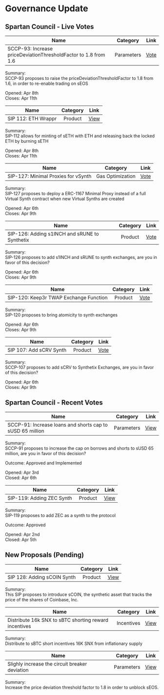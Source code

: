 # Governance Update

## Spartan Council - Live Votes


| Name          | Category      | Link   |
| ------------- |:-------------:| :-----:|
| SCCP-93: Increase priceDeviationThresholdFactor to 1.8 from 1.6 | Parameters | [Vote](https://app.boardroom.info/snxgov.eth/poll/QmSYVCQ9JHxYzwuR5e7fxviAq7BqjhygvdPjgvApy1ph7o) |

Summary:  
SCCP-93 proposes to raise the priceDeviationThresholdFactor to 1.8 from 1.6, in order to re-enable trading on sEOS

Opened: Apr 8th\
Closes: Apr 11th

| Name          | Category      | Link   |
| ------------- |:-------------:| :-----:|
| SIP 112: ETH Wrappr | Product | [View](https://app.boardroom.info/snxgov.eth/poll/QmeMpeM9x4meydXWRBWgksuVk5yRvyL3gHkqYZfcrXPArA) |

Summary:  
SIP-112 allows for minting of sETH with ETH and releasing back the locked ETH by burning sETH

Opened: Apr 8th\
Closes: Apr 11th

| Name          | Category      | Link   |
| ------------- |:-------------:| :-----:|
| SIP-127: Minimal Proxies for vSynth | Gas Optimization | [Vote](https://app.boardroom.info/snxgov.eth/poll/QmW2ZYGfQKKJuZFZhuUosYjHJsQh84iB2JKW3rvyMpH72W) |

Summary:  
SIP-127 proposes to deploy a ERC-1167 Minimal Proxy instead of a full Virtual Synth contract when new Virtual Synths are created

Opened: Apr 6th\
Closes: Apr 9th

| Name          | Category      | Link   |
| ------------- |:-------------:| :-----:|
| SIP-126: Adding s1INCH and sRUNE to Synthetix | Product | [Vote](https://app.boardroom.info/snxgov.eth/poll/QmZTBgeA5Z2MAKCZ7RujmoFtFV6bCsARSYz3wBePqhhfDa) |

Summary:  
SIP-126 proposes to add s1INCH and sRUNE to synth exchanges, are you in favor of this decision?

Opened: Apr 6th\
Closes: Apr 9th

| Name          | Category      | Link   |
| ------------- |:-------------:| :-----:|
| SIP-120: Keep3r TWAP Exchange Function | Product | [Vote](https://app.boardroom.info/snxgov.eth/poll/QmY4VNNAAkirJt8J2GUeak3hUUzCQryudEyC5f3SRDbumt) |

Summary:  
SIP-120 proposes to bring atomicity to synth exchanges

Opened: Apr 6th\
Closes: Apr 9th

| Name          | Category      | Link   |
| ------------- |:-------------:| :-----:|
| SIP 107: Add sCRV Synth | Product | [Vote](https://app.boardroom.info/snxgov.eth/poll/Qmer85yDMpPMxbkkqqvzgJ6R9VL2RaVtdBG96hegffVBYg) |

Summary:  
SCCP-107 proposes to add sCRV to Synthetix Exchanges, are you in favor of this decision?

Opened: Apr 6th\
Closes: Apr 9th

## Spartan Council - Recent Votes

| Name          | Category      | Link   |
| ------------- |:-------------:| :-----:|
| SCCP-91: Increase loans and shorts cap to sUSD 65 million  | Parameters | [View](https://app.boardroom.info/snxgov.eth/poll/QmeixX7Xta2zSWaCRyNS1pQiEjk1vLq28r7fKt2d7ytjAg) |

Summary:\
SCCP-91 proposes to increase the cap on borrows and shorts to sUSD 65 million, are you in favor of this decision?

Outcome: Approved and Implemented

Opened: Apr 3rd\
Closed: Apr 6th

| Name          | Category      | Link   |
| ------------- |:-------------:| :-----:|
| SIP-119: Adding ZEC Synth | Product | [View](https://app.boardroom.info/snxgov.eth/poll/QmRJK2x9gmwRZ1oeMeMePANAeQjx1vkJuqRKqox7HCFxx7) |

Summary:\
SIP-119 proposes to add ZEC as a synth to the protocol

Outcome: Approved

Opened: Apr 2nd\
Closed: Apr 5th

## New Proposals (Pending)

| Name          | Category      | Link   |
| ------------- |:-------------:| :-----:|
| SIP 128: Adding sCOIN Synth | Product | [View](https://sips.synthetix.io/sips/sip-128) |

Summary:\
This SIP proposes to introduce sCOIN, the synthetic asset that tracks the price of the shares of Coinbase, Inc.

| Name          | Category      | Link   |
| ------------- |:-------------:| :-----:|
| Distribute 16k SNX to sBTC shorting reward incentives | Incentives | [View](https://sips.synthetix.io/SCCP/sccp-92) |

Summary:\
Distribute to sBTC short incentives 16K SNX from inflationary supply

| Name          | Category      | Link   |
| ------------- |:-------------:| :-----:|
| Slighly increase the circuit breaker deviation | Parameters | [View](https://sips.synthetix.io/SCCP/sccp-93) |

Summary:\
Increase the price deviation threshold factor to 1.8 in order to unblock sEOS.
